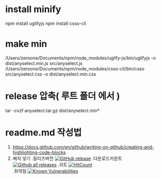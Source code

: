 # install minify
npm install uglifyjs
npm install csso-cli

# make min
/Users/zeroone/Documents/npm/node_modules/uglify-js/bin/uglifyjs -o dist/anyselect.min.js src/anyselect.js
/Users/zeroone/Documents/npm/node_modules/csso-cli/bin/csso src/anyselect.css -o dist/anyselect.min.css 

# release 압축( 루트 폴더 에서 )
tar -cvzf anyselect.tar.gz dist/anyselect.min*

# readme.md 작성법
1. https://docs.github.com/en/github/writing-on-github/creating-and-highlighting-code-blocks
2. 배지 넣기
  .릴리즈버전 [![GitHub release](https://img.shields.io/github/release/zero12a/anyselect.svg)](https://GitHub.com/zero12a/anyselect/releases/)
  .다운로드카운트 [![Github all releases](https://img.shields.io/github/downloads/zero12a/anyselect/total.svg)](https://GitHub.com/zero12a/anyselect/releases/)
  .히트 [![HitCount](http://hits.dwyl.io/zero12a/badges.svg)](http://hits.dwyl.io/zero12a/badges)\
  .취약점 [![Known Vulnerabilities](https://snyk.io/test/github/zero12a/anyselect/badge.svg)](https://snyk.io/test/github/zero12a/anyselect)